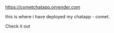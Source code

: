 https://cometchatapp.onrender.com

this is where i have deployed my chatapp - comet. 

Check it out 
